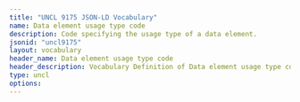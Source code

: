 ```yaml
---
title: "UNCL 9175 JSON-LD Vocabulary"
name: Data element usage type code
description: Code specifying the usage type of a data element.
jsonid: "uncl9175"
layout: vocabulary
header_name: Data element usage type code
header_description: Vocabulary Definition of Data element usage type code semantics in HTML format. JSON-LD format is available at [uncl9175.jsonld](/vocabulary/uncl9175.jsonld)
type: uncl
options:
---
```

